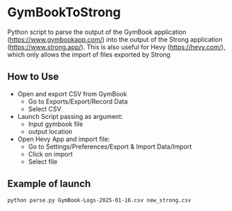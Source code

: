 # GymBookToStrong
Python script to parse the output of the GymBook application (https://www.gymbookapp.com/) into the output of the Strong application (https://www.strong.app/). This is also useful for Hevy (https://hevy.com/), which only allows the import of files exported by Strong

## How to Use

- Open and export CSV from GymBook
  - Go to Exports/Export/Record Data
  - Select CSV
- Launch Script passing as argument:
  - Input gymbook file
  - output location
- Open Hevy App and import file:
  - Go to Settings/Preferences/Export & Import Data/Import
  - Click on import
  - Select file

## Example of launch

```sh
python parse.py GymBook-Logs-2025-01-16.csv new_strong.csv
```
